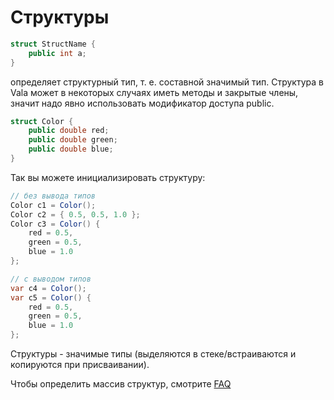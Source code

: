 # Структуры



```csharp
struct StructName {
    public int a;
}
```

определяет структурный тип, т. е. составной значимый тип. Структура в Vala может в некоторых случаях иметь методы и закрытые члены, значит надо явно использовать модификатор доступа public.

```csharp
struct Color {
    public double red;
    public double green;
    public double blue;
}
```

Так вы можете инициализировать структуру:

```csharp
// без вывода типов
Color c1 = Color();
Color c2 = { 0.5, 0.5, 1.0 };
Color c3 = Color() {
    red = 0.5,
    green = 0.5,
    blue = 1.0
};

// с выводом типов
var c4 = Color();
var c5 = Color() {
    red = 0.5,
    green = 0.5,
    blue = 1.0
};
```

Структуры - значимые типы \(выделяются в стеке/встраиваются и копируются при присваивании\).

 Чтобы определить массив структур, смотрите [FAQ](https://wiki.gnome.org/Projects/Vala/Tutorial/FAQ#How_do_I_create_an_array_of_structs.3F)

